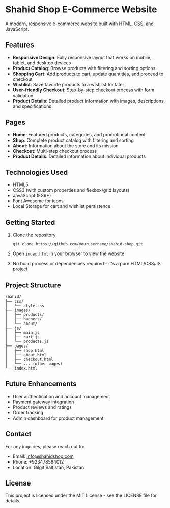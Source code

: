 # Shahid Shop E-Commerce Website

A modern, responsive e-commerce website built with HTML, CSS, and JavaScript.

## Features

- **Responsive Design**: Fully responsive layout that works on mobile, tablet, and desktop devices
- **Product Catalog**: Browse products with filtering and sorting options
- **Shopping Cart**: Add products to cart, update quantities, and proceed to checkout
- **Wishlist**: Save favorite products to a wishlist for later
- **User-friendly Checkout**: Step-by-step checkout process with form validation
- **Product Details**: Detailed product information with images, descriptions, and specifications

## Pages

- **Home**: Featured products, categories, and promotional content
- **Shop**: Complete product catalog with filtering and sorting
- **About**: Information about the store and its mission
- **Checkout**: Multi-step checkout process
- **Product Details**: Detailed information about individual products

## Technologies Used

- HTML5
- CSS3 (with custom properties and flexbox/grid layouts)
- JavaScript (ES6+)
- Font Awesome for icons
- Local Storage for cart and wishlist persistence

## Getting Started

1. Clone the repository
   ```
   git clone https://github.com/yourusername/shahid-shop.git
   ```

2. Open `index.html` in your browser to view the website

3. No build process or dependencies required - it's a pure HTML/CSS/JS project

## Project Structure

```
shahid/
├── css/
│   └── style.css
├── images/
│   ├── products/
│   ├── banners/
│   └── about/
├── js/
│   ├── main.js
│   ├── cart.js
│   └── products.js
├── pages/
│   ├── shop.html
│   ├── about.html
│   ├── checkout.html
│   └── ... (other pages)
└── index.html
```

## Future Enhancements

- User authentication and account management
- Payment gateway integration
- Product reviews and ratings
- Order tracking
- Admin dashboard for product management

## Contact

For any inquiries, please reach out to:
- Email: info@shahidshop.com
- Phone: +923478564012
- Location: Gilgit Baltistan, Pakistan

## License

This project is licensed under the MIT License - see the LICENSE file for details.
